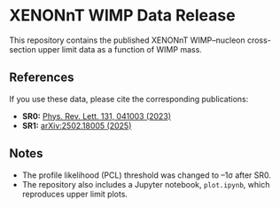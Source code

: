 # XENONnT WIMP Data Release

This repository contains the published XENONnT WIMP–nucleon cross-section upper limit data as a function of WIMP mass.

## References

If you use these data, please cite the corresponding publications:

- **SR0:** [Phys. Rev. Lett. 131, 041003 (2023)](https://journals.aps.org/prl/abstract/10.1103/PhysRevLett.131.041003)
- **SR1:** [arXiv:2502.18005 (2025)](https://arxiv.org/pdf/2502.18005v1)

## Notes

- The profile likelihood (PCL) threshold was changed to –1σ after SR0.  
- The repository also includes a Jupyter notebook, `plot.ipynb`, which reproduces upper limit plots.